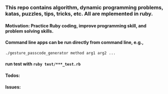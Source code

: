 ### This repo contains algorithm, dynamic programming problems, katas, puzzles, tips, tricks, etc. All are mplemented in ruby.

#### Motivation: Practice Ruby coding, improve programming skill, and problem solving skills.

#### Command line apps can be run directly from command line, e.g.,
``./gesture_passcode_generator method arg1 arg2 ...``

#### run test with ``ruby test/***_test.rb``

#### Todos:

#### Issues:
